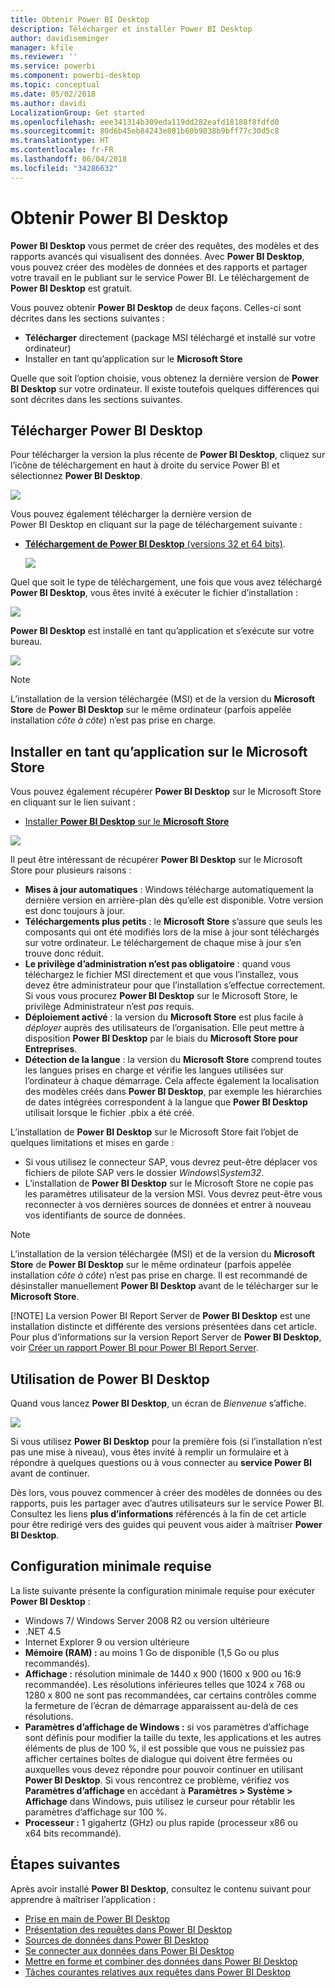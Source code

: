 ```yaml
---
title: Obtenir Power BI Desktop
description: Télécharger et installer Power BI Desktop
author: davidiseminger
manager: kfile
ms.reviewer: ''
ms.service: powerbi
ms.component: powerbi-desktop
ms.topic: conceptual
ms.date: 05/02/2018
ms.author: davidi
LocalizationGroup: Get started
ms.openlocfilehash: eee341314b309eda119dd282eafd18188f8fdfd0
ms.sourcegitcommit: 80d6b45eb84243e801b60b9038b9bff77c30d5c8
ms.translationtype: HT
ms.contentlocale: fr-FR
ms.lasthandoff: 06/04/2018
ms.locfileid: "34286632"
---
```

# <a name="get-power-bi-desktop"></a>Obtenir Power BI Desktop
**Power BI Desktop** vous permet de créer des requêtes, des modèles et des rapports avancés qui visualisent des données. Avec **Power BI Desktop**, vous pouvez créer des modèles de données et des rapports et partager votre travail en le publiant sur le service Power BI.  Le téléchargement de **Power BI Desktop** est gratuit.

Vous pouvez obtenir **Power BI Desktop** de deux façons. Celles-ci sont décrites dans les sections suivantes :

* **Télécharger** directement (package MSI téléchargé et installé sur votre ordinateur)
* Installer en tant qu’application sur le **Microsoft Store**

Quelle que soit l’option choisie, vous obtenez la dernière version de **Power BI Desktop** sur votre ordinateur. Il existe toutefois quelques différences qui sont décrites dans les sections suivantes.

## <a name="download-power-bi-desktop"></a>Télécharger Power BI Desktop
Pour télécharger la version la plus récente de **Power BI Desktop**, cliquez sur l’icône de téléchargement en haut à droite du service Power BI et sélectionnez **Power BI Desktop**.

![](media/desktop-get-the-desktop/getpbid_downloads.png)

Vous pouvez également télécharger la dernière version de Power BI Desktop en cliquant sur la page de téléchargement suivante :

* [**Téléchargement de Power BI Desktop** (versions 32 et 64 bits)](https://powerbi.microsoft.com/desktop).
  
  [![](media/service-admin-power-bi-security/PBI_Security_01.png)](https://powerbi.microsoft.com/desktop)

Quel que soit le type de téléchargement, une fois que vous avez téléchargé **Power BI Desktop**, vous êtes invité à exécuter le fichier d’installation :

![](media/desktop-get-the-desktop/getpbid_3.png)

**Power BI Desktop** est installé en tant qu’application et s’exécute sur votre bureau.

![](media/desktop-get-the-desktop/designer_gsg_install.png)

> [!NOTE]
> L’installation de la version téléchargée (MSI) et de la version du **Microsoft Store** de **Power BI Desktop** sur le même ordinateur (parfois appelée installation *côte à côte*) n’est pas prise en charge.
> 
> 

## <a name="install-as-an-app-from-the-microsoft-store"></a>Installer en tant qu’application sur le Microsoft Store
Vous pouvez également récupérer **Power BI Desktop** sur le Microsoft Store en cliquant sur le lien suivant :

* [Installer **Power BI Desktop** sur le **Microsoft Store**](http://aka.ms/pbidesktopstore)

![](media/desktop-get-the-desktop/getpbid_04.png)

Il peut être intéressant de récupérer **Power BI Desktop** sur le Microsoft Store pour plusieurs raisons :

* **Mises à jour automatiques** : Windows télécharge automatiquement la dernière version en arrière-plan dès qu’elle est disponible. Votre version est donc toujours à jour.
* **Téléchargements plus petits** : le **Microsoft Store** s’assure que seuls les composants qui ont été modifiés lors de la mise à jour sont téléchargés sur votre ordinateur. Le téléchargement de chaque mise à jour s’en trouve donc réduit.
* **Le privilège d’administration n’est pas obligatoire** : quand vous téléchargez le fichier MSI directement et que vous l’installez, vous devez être administrateur pour que l’installation s’effectue correctement. Si vous vous procurez **Power BI Desktop** sur le Microsoft Store, le privilège Administrateur n’est *pas* requis.
* **Déploiement activé** : la version du **Microsoft Store** est plus facile à *déployer* auprès des utilisateurs de l’organisation. Elle peut mettre à disposition **Power BI Desktop** par le biais du **Microsoft Store pour Entreprises**.
* **Détection de la langue** : la version du **Microsoft Store** comprend toutes les langues prises en charge et vérifie les langues utilisées sur l’ordinateur à chaque démarrage. Cela affecte également la localisation des modèles créés dans **Power BI Desktop**, par exemple les hiérarchies de dates intégrées correspondent à la langue que **Power BI Desktop** utilisait lorsque le fichier .pbix a été créé.

L’installation de **Power BI Desktop** sur le Microsoft Store fait l’objet de quelques limitations et mises en garde :

* Si vous utilisez le connecteur SAP, vous devrez peut-être déplacer vos fichiers de pilote SAP vers le dossier *Windows\System32*.
* L’installation de **Power BI Desktop** sur le Microsoft Store ne copie pas les paramètres utilisateur de la version MSI. Vous devrez peut-être vous reconnecter à vos dernières sources de données et entrer à nouveau vos identifiants de source de données. 

> [!NOTE]
> L’installation de la version téléchargée (MSI) et de la version du **Microsoft Store** de **Power BI Desktop** sur le même ordinateur (parfois appelée installation *côte à côte*) n’est pas prise en charge. Il est recommandé de désinstaller manuellement **Power BI Desktop** avant de le télécharger sur le **Microsoft Store**.
> 
> [!NOTE]
> La version Power BI Report Server de **Power BI Desktop** est une installation distincte et différente des versions présentées dans cet article. Pour plus d’informations sur la version Report Server de **Power BI Desktop**, voir [Créer un rapport Power BI pour Power BI Report Server](report-server/quickstart-create-powerbi-report.md).
> 
> 

## <a name="using-power-bi-desktop"></a>Utilisation de Power BI Desktop
Quand vous lancez **Power BI Desktop**, un écran de *Bienvenue* s’affiche.

![](media/desktop-get-the-desktop/getpbid_05.png)

Si vous utilisez **Power BI Desktop** pour la première fois (si l’installation n’est pas une mise à niveau), vous êtes invité à remplir un formulaire et à répondre à quelques questions ou à vous connecter au **service Power BI** avant de continuer.

Dès lors, vous pouvez commencer à créer des modèles de données ou des rapports, puis les partager avec d’autres utilisateurs sur le service Power BI. Consultez les liens **plus d’informations** référencés à la fin de cet article pour être redirigé vers des guides qui peuvent vous aider à maîtriser **Power BI Desktop**.

## <a name="minimum-requirements"></a>Configuration minimale requise
La liste suivante présente la configuration minimale requise pour exécuter **Power BI Desktop** :

* Windows 7/ Windows Server 2008 R2 ou version ultérieure
* .NET 4.5
* Internet Explorer 9 ou version ultérieure
* **Mémoire (RAM) :** au moins 1 Go de disponible (1,5 Go ou plus recommandés).
* **Affichage :** résolution minimale de 1440 x 900 (1600 x 900 ou 16:9 recommandée). Les résolutions inférieures telles que 1024 x 768 ou 1280 x 800 ne sont pas recommandées, car certains contrôles comme la fermeture de l’écran de démarrage apparaissent au-delà de ces résolutions.
* **Paramètres d’affichage de Windows :** si vos paramètres d’affichage sont définis pour modifier la taille du texte, les applications et les autres éléments de plus de 100 %, il est possible que vous ne puissiez pas afficher certaines boîtes de dialogue qui doivent être fermées ou auxquelles vous devez répondre pour pouvoir continuer en utilisant **Power BI Desktop**. Si vous rencontrez ce problème, vérifiez vos **Paramètres d’affichage** en accédant à **Paramètres > Système > Affichage** dans Windows, puis utilisez le curseur pour rétablir les paramètres d’affichage sur 100 %.
* **Processeur :** 1 gigahertz (GHz) ou plus rapide (processeur x86 ou x64 bits recommandé).

## <a name="next-steps"></a>Étapes suivantes
Après avoir installé **Power BI Desktop**, consultez le contenu suivant pour apprendre à maîtriser l’application :

* [Prise en main de Power BI Desktop](desktop-getting-started.md)
* [Présentation des requêtes dans Power BI Desktop](desktop-query-overview.md)
* [Sources de données dans Power BI Desktop](desktop-data-sources.md)
* [Se connecter aux données dans Power BI Desktop](desktop-connect-to-data.md)
* [Mettre en forme et combiner des données dans Power BI Desktop](desktop-shape-and-combine-data.md)
* [Tâches courantes relatives aux requêtes dans Power BI Desktop](desktop-common-query-tasks.md)   

